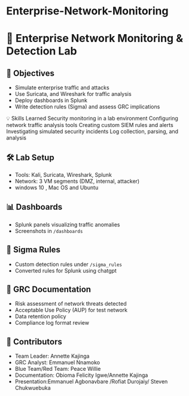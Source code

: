 # Enterprise-Network-Monitoring
# 🧠 Enterprise Network Monitoring & Detection Lab

## 🎯 Objectives
- Simulate enterprise traffic and attacks
- Use Suricata, and Wireshark for traffic analysis
- Deploy dashboards in Splunk
- Write detection rules (Sigma) and assess GRC implications

💡 Skills Learned
Security monitoring in a lab environment
Configuring network traffic analysis tools
Creating custom SIEM rules and alerts
Investigating simulated security incidents
Log collection, parsing, and analysis

## 🛠 Lab Setup
- Tools: Kali, Suricata, Wireshark, Splunk
- Network: 3 VM segments (DMZ, internal, attacker)
- windows 10 , Mac OS and Ubuntu

## 📊 Dashboards
- Splunk panels visualizing traffic anomalies
- Screenshots in `/dashboards`

## 📜 Sigma Rules
- Custom detection rules under `/sigma_rules`
- Converted rules for Splunk using chatgpt

## 📎 GRC Documentation
- Risk assessment of network threats detected
- Acceptable Use Policy (AUP) for test network
- Data retention policy
- Compliance log format review

## 🚀 Contributors
- Team Leader: Annette Kajinga
- GRC Analyst: Emmanuel Nnamoko
- Blue Team/Red Team: Peace Willie 
- Documentation: Obioma Felicity Igwe/Annette Kajinga
- Presentation:Emmanuel Agbonavbare /Rofiat Durojaiy/ Steven Chukwuebuka
